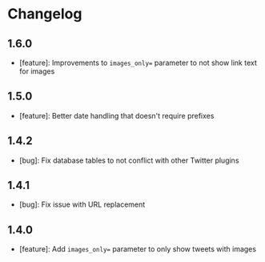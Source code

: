 # Changelog

## 1.6.0

* [feature]: Improvements to `images_only=` parameter to not show link text for images

## 1.5.0

* [feature]: Better date handling that doesn't require prefixes

## 1.4.2

* [bug]: Fix database tables to not conflict with other Twitter plugins

## 1.4.1

* [bug]: Fix issue with URL replacement

## 1.4.0

* [feature]: Add `images_only=` parameter to only show tweets with images
